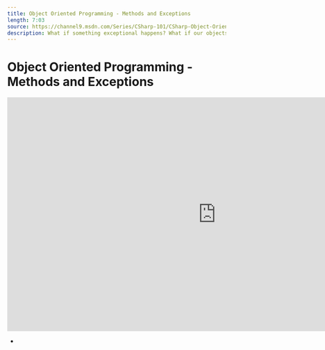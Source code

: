 ```yaml
---
title: Object Oriented Programming - Methods and Exceptions
length: 7:03
source: https://channel9.msdn.com/Series/CSharp-101/CSharp-Object-Oriented-Programming-Methods-and-Exceptions
description: What if something exceptional happens? What if our objects can't do what we ask of them? Let's make more methods and exception with C# and .NET.
---
```

# Object Oriented Programming - Methods and Exceptions

<iframe src="https://channel9.msdn.com/Series/CSharp-101/CSharp-Object-Oriented-Programming-Methods-and-Exceptions/player?format=html5" width="960" height="540" allowFullScreen frameBorder="0" title="C#: Object Oriented Programming - Methods and Exceptions [18 of 19] - Microsoft Channel 9 Video"></iframe>

- 
